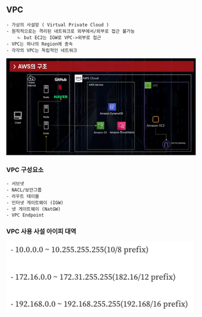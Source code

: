 ## VPC
```commandline
- 가상의 사설망 ( Virtual Private Cloud )
- 원칙적으로는 격리된 네트워크로 외부에서/외부로 접근 불가능
    ㄴ but EC2는 IGW로 VPC->외부로 접근
- VPC는 하나의 Region에 종속
- 각각의 VPC는 독립적인 네트워크

```
<img src="./img/3-1.png" width="600">
<br/>

### VPC 구성요소
```commandline
- 서브넷
- NACL/보안그룹
- 라우트 테이블
- 인터넷 게이트웨이 (IGW)
- 넷 게이트웨이 (NatGW)
- VPC Endpoint
```

### VPC 사용 사설 아이피 대역
<img width="500" src="./img/img_3.png">
